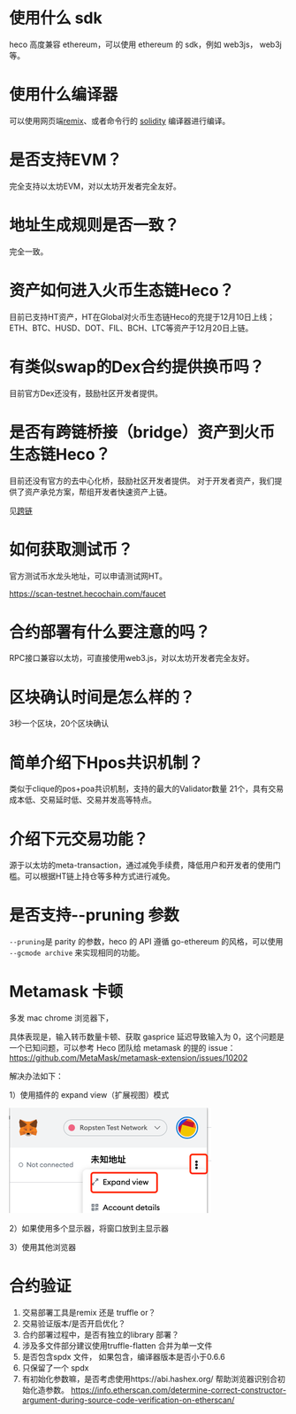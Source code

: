 # 使用什么 sdk
heco 高度兼容 ethereum，可以使用 ethereum 的 sdk，例如 web3js， web3j 等。

# 使用什么编译器

可以使用网页端[remix](https://remix.ethereum.org)、或者命令行的 [solidity](https://solidity.readthedocs.io/) 编译器进行编译。

# 是否支持EVM？
完全支持以太坊EVM，对以太坊开发者完全友好。

# 地址生成规则是否一致？
完全一致。

# 资产如何进入火币生态链Heco？
目前已支持HT资产，HT在Global对火币生态链Heco的充提于12月10日上线；ETH、BTC、HUSD、DOT、FIL、BCH、LTC等资产于12月20日上链。

# 有类似swap的Dex合约提供换币吗？
目前官方Dex还没有，鼓励社区开发者提供。

# 是否有跨链桥接（bridge）资产到火币生态链Heco？
目前还没有官方的去中心化桥，鼓励社区开发者提供。
对于开发者资产，我们提供了资产承兑方案，帮组开发者快速资产上链。

见[跨链](/bridge.md)

# 如何获取测试币？
官方测试币水龙头地址，可以申请测试网HT。

https://scan-testnet.hecochain.com/faucet

# 合约部署有什么要注意的吗？
RPC接口兼容以太坊，可直接使用web3.js，对以太坊开发者完全友好。

# 区块确认时间是怎么样的？
3秒一个区块，20个区块确认

# 简单介绍下Hpos共识机制？
类似于clique的pos+poa共识机制，支持的最大的Validator数量 21个，具有交易成本低、交易延时低、交易并发高等特点。

# 介绍下元交易功能？
源于以太坊的meta-transaction，通过减免手续费，降低用户和开发者的使用门槛。可以根据HT链上持仓等多种方式进行减免。

# 是否支持--pruning 参数
`--pruning`是 parity 的参数，heco 的 API 遵循 go-ethereum 的风格，可以使用 `--gcmode archive` 来实现相同的功能。

# Metamask 卡顿

多发 mac chrome 浏览器下，

具体表现是，输入转币数量卡顿、获取 gasprice 延迟导致输入为 0，这个问题是一个已知问题，可以参考 Heco 团队给 metamask 的提的 issue：
https://github.com/MetaMask/metamask-extension/issues/10202

解决办法如下：

1）使用插件的 expand view（扩展视图）模式

![](./images/metamask_lag.png)

2）如果使用多个显示器，将窗口放到主显示器

3）使用其他浏览器

# 合约验证

1. 交易部署工具是remix 还是 truffle or？
2. 交易验证版本/是否开启优化？
3. 合约部署过程中，是否有独立的library 部署？
4. 涉及多文件部分建议使用truffle-flatten 合并为单一文件
5. 是否包含spdx 文件， 如果包含，编译器版本是否小于0.6.6
6. 只保留了一个 spdx 
7. 有初始化参数嘛，是否考虑使用https://abi.hashex.org/ 帮助浏览器识别合初始化造参数。
 https://info.etherscan.com/determine-correct-constructor-argument-during-source-code-verification-on-etherscan/
